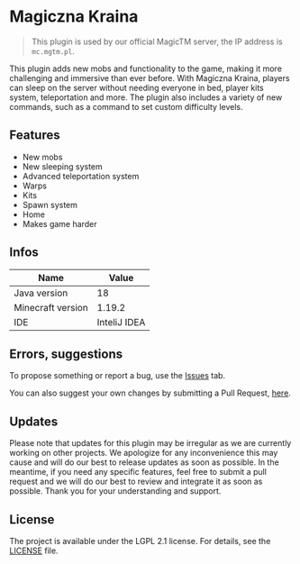# Magiczna Kraina

> This plugin is used by our official MagicTM server, the IP address is `mc.mgtm.pl`.

This plugin adds new mobs and functionality to the game, making it more challenging and immersive than ever before. With Magiczna Kraina, players can sleep on the server without needing everyone in bed, player kits system, teleportation and more. The plugin also includes a variety of new commands, such as a command to set custom difficulty levels. 

## Features

- New mobs
- New sleeping system
- Advanced teleportation system
- Warps
- Kits
- Spawn system
- Home
- Makes game harder

## Infos

| Name              | Value        |
|-------------------|--------------|
| Java version      | 18           |
| Minecraft version | 1.19.2       |
| IDE               | InteliJ IDEA |

## Errors, suggestions
To propose something or report a bug, use the [Issues](https://github.com/m7rlin/minecraft-plugin-magiczna-kraina/issues) tab.

You can also suggest your own changes by submitting a Pull Request, [here](https://github.com/m7rlin/minecraft-plugin-magiczna-kraina/pulls).

## Updates

Please note that updates for this plugin may be irregular as we are currently working on other projects. We apologize for any inconvenience this may cause and will do our best to release updates as soon as possible. In the meantime, if you need any specific features, feel free to submit a pull request and we will do our best to review and integrate it as soon as possible. Thank you for your understanding and support.

## License
The project is available under the LGPL 2.1 license. For details, see the [LICENSE](LICENSE) file.
